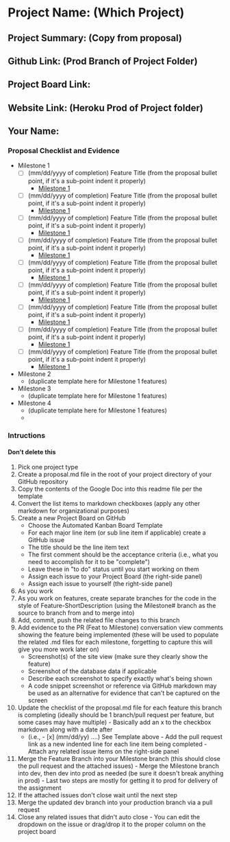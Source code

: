 # Project Name: (Which Project)
## Project Summary: (Copy from proposal)
## Github Link: (Prod Branch of Project Folder)
## Project Board Link: 
## Website Link: (Heroku Prod of Project folder)
## Your Name:

<!-- Line item / Feature template (use this for each bullet point) -- DO NOT DELETE THIS SECTION


- [ ] \(mm/dd/yyyy of completion) Feature Title (from the proposal bullet point, if it's a sub-point indent it properly)
  -  Link to related .md file: [Link Name](link url)

 End Line item / Feature Template -- DO NOT DELETE THIS SECTION --> 
 
 
### Proposal Checklist and Evidence

- Milestone 1
    - [ ] \(mm/dd/yyyy of completion) Feature Title (from the proposal bullet point, if it's a sub-point indent it properly)
        -  [Milestone 1](https://github.com/wik37/IT-202/blob/Milestone1/public_html/Project/milestone1.md)
    - [ ] \(mm/dd/yyyy of completion) Feature Title (from the proposal bullet point, if it's a sub-point indent it properly)
        -  [Milestone 1](https://github.com/wik37/IT-202/blob/Milestone1/public_html/Project/milestone1.md)
    - [ ] \(mm/dd/yyyy of completion) Feature Title (from the proposal bullet point, if it's a sub-point indent it properly)
        -  [Milestone 1](https://github.com/wik37/IT-202/blob/Milestone1/public_html/Project/milestone1.md)
    - [ ] \(mm/dd/yyyy of completion) Feature Title (from the proposal bullet point, if it's a sub-point indent it properly)
        -  [Milestone 1](https://github.com/wik37/IT-202/blob/Milestone1/public_html/Project/milestone1.md)
    - [ ] \(mm/dd/yyyy of completion) Feature Title (from the proposal bullet point, if it's a sub-point indent it properly)
        -  [Milestone 1](https://github.com/wik37/IT-202/blob/Milestone1/public_html/Project/milestone1.md)
    - [ ] \(mm/dd/yyyy of completion) Feature Title (from the proposal bullet point, if it's a sub-point indent it properly)
        -  [Milestone 1](https://github.com/wik37/IT-202/blob/Milestone1/public_html/Project/milestone1.md)
    - [ ] \(mm/dd/yyyy of completion) Feature Title (from the proposal bullet point, if it's a sub-point indent it properly)
        -  [Milestone 1](https://github.com/wik37/IT-202/blob/Milestone1/public_html/Project/milestone1.md)
    - [ ] \(mm/dd/yyyy of completion) Feature Title (from the proposal bullet point, if it's a sub-point indent it properly)
        -  [Milestone 1](https://github.com/wik37/IT-202/blob/Milestone1/public_html/Project/milestone1.md)
    - [ ] \(mm/dd/yyyy of completion) Feature Title (from the proposal bullet point, if it's a sub-point indent it properly)
        -  [Milestone 1](https://github.com/wik37/IT-202/blob/Milestone1/public_html/Project/milestone1.md)

- Milestone 2
  - (duplicate template here for Milestone 1 features)
- Milestone 3
  - (duplicate template here for Milestone 1 features)
- Milestone 4
  - (duplicate template here for Milestone 1 features)
  - 
### Intructions
#### Don't delete this
1. Pick one project type
2. Create a proposal.md file in the root of your project directory of your GitHub repository
3. Copy the contents of the Google Doc into this readme file per the template
4. Convert the list items to markdown checkboxes (apply any other markdown for organizational purposes)
5. Create a new Project Board on GitHub
   - Choose the Automated Kanban Board Template
   - For each major line item (or sub line item if applicable) create a GitHub issue
   - The title should be the line item text
   - The first comment should be the acceptance criteria (i.e., what you need to accomplish for it to be "complete")
   - Leave these in "to do" status until you start working on them
   - Assign each issue to your Project Board (the right-side panel)
   - Assign each issue to yourself (the right-side panel)
6. As you work
  1. As you work on features, create separate branches for the code in the style of Feature-ShortDescription (using the Milestone# branch as the source to branch from and to merge into)
  2. Add, commit, push the related file changes to this branch
  3. Add evidence to the PR (Feat to Milestone) conversation view comments showing the feature being implemented (these will be used to populate the related .md files for each milestone, forgetting to capture this will give you more work later on)
     - Screenshot(s) of the site view (make sure they clearly show the feature)
     - Screenshot of the database data if applicable
     - Describe each screenshot to specify exactly what's being shown
     - A code snippet screenshot or reference via GitHub markdown may be used as an alternative for evidence that can't be captured on the screen
  4. Update the checklist of the proposal.md file for each feature this branch is completing (ideally should be 1 branch/pull request per feature, but some cases may have multiple)
    - Basically add an x to the checkbox markdown along with a date after
      - (i.e.,   - [x] (mm/dd/yy) ....) See Template above
    - Add the pull request link as a new indented line for each line item being completed
    - Attach any related issue items on the right-side panel
  5. Merge the Feature Branch into your Milestone branch (this should close the pull request and the attached issues)
    - Merge the Milestone branch into dev, then dev into prod as needed (be sure it doesn't break anything in prod)
    - Last two steps are mostly for getting it to prod for delivery of the assignment 
  7. If the attached issues don't close wait until the next step
  8. Merge the updated dev branch into your production branch via a pull request
  9. Close any related issues that didn't auto close
    - You can edit the dropdown on the issue or drag/drop it to the proper column on the project board